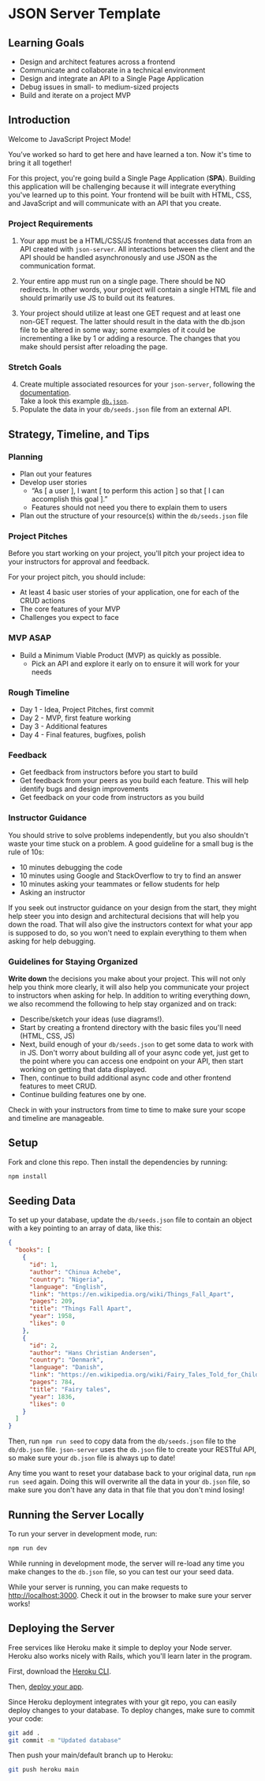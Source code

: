 # JSON Server Template

## Learning Goals

- Design and architect features across a frontend
- Communicate and collaborate in a technical environment
- Design and integrate an API to a Single Page Application
- Debug issues in small- to medium-sized projects
- Build and iterate on a project MVP

## Introduction

Welcome to JavaScript Project Mode!

You’ve worked so hard to get here and have learned a ton. Now it's time to bring it all together!

For this project, you're going build a Single Page Application (**SPA**).
Building this application will be challenging because it will integrate
everything you've learned up to this point. Your frontend will be
built with HTML, CSS, and JavaScript and will communicate with an
API that you create.


### Project Requirements

1. Your app must be a HTML/CSS/JS frontend that accesses data from an API created with `json-server`.
   All interactions between the client and the API should be handled
   asynchronously and use JSON as the communication format.

2. Your entire app must run on a single page. There should be NO redirects. In
   other words, your project will contain a single HTML file and should primarily use JS 
   to build out its features. 

3. Your project should utilize at least one GET request and at least one non-GET request.
   The latter should result in the data with the db.json file to be altered in some way; 
   some examples of it could be incrementing a like by 1 or adding a resource. The changes
   that you make should persist after reloading the page.

### Stretch Goals

4. Create multiple associated resources for your `json-server`, following the [documentation](https://github.com/typicode/json-server#relationships).  
  Take a look this example [`db.json`](https://github.com/learn-co-curriculum/js-quotes-practice/blob/master/db.json).
5. Populate the data in your `db/seeds.json` file from an external API. 

## Strategy, Timeline, and Tips

### Planning

- Plan out your features
- Develop user stories
  - “As [ a user ], I want [ to perform this action ] so that [ I can accomplish this goal ].”
  - Features should not need you there to explain them to users
- Plan out the structure of your resource(s) within the `db/seeds.json` file

### Project Pitches

Before you start working on your project, you'll pitch your project idea to your
instructors for approval and feedback.

For your project pitch, you should include:

- At least 4 basic user stories of your application, one for each of the CRUD actions
- The core features of your MVP
- Challenges you expect to face

### MVP ASAP

- Build a Minimum Viable Product (MVP) as quickly as possible.
  - Pick an API and explore it early on to ensure it will work for your needs

### Rough Timeline

* Day 1 - Idea, Project Pitches, first commit
* Day 2 - MVP, first feature working
* Day 3 - Additional features
* Day 4 - Final features, bugfixes, polish

### Feedback

- Get feedback from instructors before you start to build
- Get feedback from your peers as you build each feature. This will help
  identify bugs and design improvements
- Get feedback on your code from instructors as you build

### Instructor Guidance

You should strive to solve problems independently, but you also shouldn't waste
your time stuck on a problem. A good guideline for a small bug is the rule of
10s:

- 10 minutes debugging the code
- 10 minutes using Google and StackOverflow to try to find an answer
- 10 minutes asking your teammates or fellow students for help
- Asking an instructor

If you seek out instructor guidance on your design from the start, they might
help steer you into design and architectural decisions that will help you down
the road. That will also give the instructors context for what your app is
supposed to do, so you won't need to explain everything to them when asking for
help debugging.

### Guidelines for Staying Organized

**Write down** the decisions you make about your project. This will not only
help you think more clearly, it will also help you communicate your project to
instructors when asking for help. In addition to writing everything down, we
also recommend the following to help stay organized and on track:

- Describe/sketch your ideas (use diagrams!).
- Start by creating a frontend directory with the basic files you'll need (HTML, CSS, JS)
- Next, build enough of your `db/seeds.json` to get some data to work with in JS. Don't worry about
  building all of your async code yet, just get to the point where you can
  access one endpoint on your API, then start working on getting that data
  displayed.
- Then, continue to build additional async code and other frontend features to meet CRUD.
- Continue building features one by one.

Check in with your instructors from time to time to make sure your scope and timeline are
manageable.


## Setup

Fork and clone this repo. Then install the dependencies by running:

```sh
npm install
```

## Seeding Data

To set up your database, update the `db/seeds.json` file to contain an object
with a key pointing to an array of data, like this:

```json
{
  "books": [
    {
      "id": 1,
      "author": "Chinua Achebe",
      "country": "Nigeria",
      "language": "English",
      "link": "https://en.wikipedia.org/wiki/Things_Fall_Apart",
      "pages": 209,
      "title": "Things Fall Apart",
      "year": 1958,
      "likes": 0
    },
    {
      "id": 2,
      "author": "Hans Christian Andersen",
      "country": "Denmark",
      "language": "Danish",
      "link": "https://en.wikipedia.org/wiki/Fairy_Tales_Told_for_Children._First_Collection.",
      "pages": 784,
      "title": "Fairy tales",
      "year": 1836,
      "likes": 0
    }
  ]
}
```

Then, run `npm run seed` to copy data from the `db/seeds.json` file to the
`db/db.json` file. `json-server` uses the `db.json` file to create your RESTful
API, so make sure your `db.json` file is always up to date!

Any time you want to reset your database back to your original data, run
`npm run seed` again. Doing this will overwrite all the data in your `db.json`
file, so make sure you don't have any data in that file that you don't mind
losing!

## Running the Server Locally

To run your server in development mode, run:

```sh
npm run dev
```

While running in development mode, the server will re-load any time you make
changes to the `db.json` file, so you can test our your seed data.

While your server is running, you can make requests to
[http://localhost:3000](http://localhost:3000). Check it out in the browser to
make sure your server works!

## Deploying the Server

Free services like Heroku make it simple to deploy your Node server. Heroku also
works nicely with Rails, which you'll learn later in the program.

First, download the [Heroku CLI](https://devcenter.heroku.com/articles/getting-started-with-nodejs#set-up).

Then, [deploy your app](https://devcenter.heroku.com/articles/getting-started-with-nodejs#deploy-the-app).

Since Heroku deployment integrates with your git repo, you can easily deploy
changes to your database. To deploy changes, make sure to commit your code:

```sh
git add .
git commit -m "Updated database"
```

Then push your main/default branch up to Heroku:

```sh
git push heroku main
```
